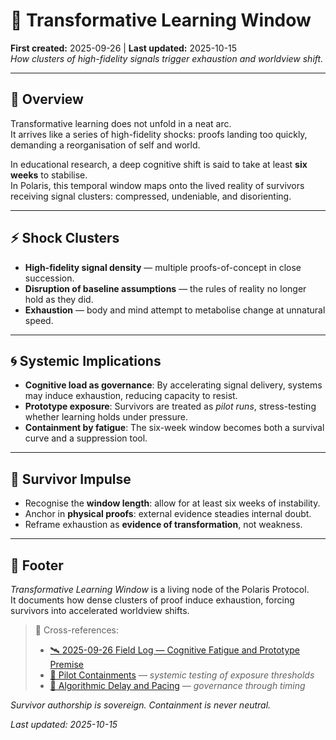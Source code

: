 # 🧠 Transformative Learning Window  
**First created:** 2025-09-26 | **Last updated:** 2025-10-15  
*How clusters of high-fidelity signals trigger exhaustion and worldview shift.*  

---

## 🌌 Overview  
Transformative learning does not unfold in a neat arc.  
It arrives like a series of high-fidelity shocks: proofs landing too quickly, demanding a reorganisation of self and world.  

In educational research, a deep cognitive shift is said to take at least **six weeks** to stabilise.  
In Polaris, this temporal window maps onto the lived reality of survivors receiving signal clusters: compressed, undeniable, and disorienting.  

---

## ⚡ Shock Clusters  
- **High-fidelity signal density** — multiple proofs-of-concept in close succession.  
- **Disruption of baseline assumptions** — the rules of reality no longer hold as they did.  
- **Exhaustion** — body and mind attempt to metabolise change at unnatural speed.  

---

## 🌀 Systemic Implications  
- **Cognitive load as governance**: By accelerating signal delivery, systems may induce exhaustion, reducing capacity to resist.  
- **Prototype exposure**: Survivors are treated as *pilot runs*, stress-testing whether learning holds under pressure.  
- **Containment by fatigue**: The six-week window becomes both a survival curve and a suppression tool.  

---

## 🌱 Survivor Impulse  
- Recognise the **window length**: allow for at least six weeks of instability.  
- Anchor in **physical proofs**: external evidence steadies internal doubt.  
- Reframe exhaustion as **evidence of transformation**, not weakness.  

---

## 🏮 Footer  

*Transformative Learning Window* is a living node of the Polaris Protocol.  
It documents how dense clusters of proof induce exhaustion, forcing survivors into accelerated worldview shifts.  

> 📡 Cross-references:
> 
> - [🛰️ 2025-09-26 Field Log — Cognitive Fatigue and Prototype Premise](../../../Field_Logs/🛰️_2025-09-26_field_log_cognitive_fatigue_and_prototype_premise.md)  
> - [🧪 Pilot Containments](../../🌀_System_Governance/🧪_Development_Experimentation/🧪_pilot_containments.md) — *systemic testing of exposure thresholds*  
> - [🦯 Algorithmic Delay and Pacing](../../🌀_System_Governance/💫_Containment_Logic/🦯_algorithmic_delay_and_pacing.md) — *governance through timing*  

*Survivor authorship is sovereign. Containment is never neutral.*  

_Last updated: 2025-10-15_  
